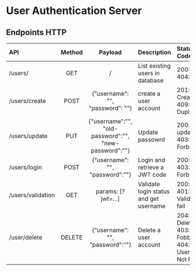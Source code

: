 # User Authentication Server

## Endpoints HTTP

| API               | Method |                           Payload                            | Description                            | Status Code                                                    |
| :---------------- | :----: | :----------------------------------------------------------: | :------------------------------------- | :------------------------------------------------------------- |
| /users/           |  GET   |                              /                               | List existing users in database        | 200: OK, <br> 404: Error                                       |
| /users/create     |  POST  |             {"username": "", <br>"password": ""}             | create a user account                  | 201: Created, <br> 409: Duplicated                             |
| /users/update     |  PUT   | {"username":"",<br>"old-password":"", <br>"new-password":""} | Update passowrd                        | 200: updated, <br> 403: Forbidden                              |
| /users/login      |  POST  |               {"username": "", "password":""}                | Login and retrieve a JWT code          | 200: OK, <br> 403: Forbidden                                   |
| /users/validation |  GET   |                      params: [?jwt=...]                      | Validate login status and get username | 200: OK, <br> 401: Validation fail                             |
| /user/delete      | DELETE |               {"username": "", "password":""}                | Delete a user account                  | 204: Deleted, <br> 403: Fobbiden, <br> 404: Username Not Found |
